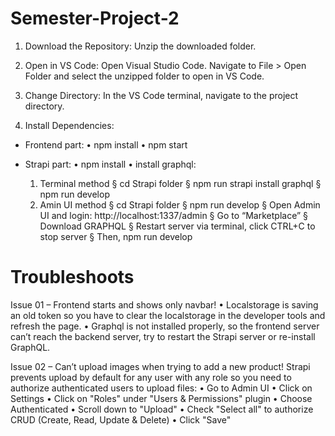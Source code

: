 # Semester-Project-2

1. Download the Repository:
   Unzip the downloaded folder.

2. Open in VS Code:
   Open Visual Studio Code.
   Navigate to File > Open Folder and select the unzipped folder to open in VS Code.

3. Change Directory:
   In the VS Code terminal, navigate to the project directory.

4. Install Dependencies:

- Frontend part:
  • npm install
  • npm start

- Strapi part:
  • npm install
  • install graphql:
    1. Terminal method
      § cd Strapi folder
      § npm run strapi install graphql
      § npm run develop
    2. Amin UI method
      § cd Strapi folder
      § npm run develop
      § Open Admin UI and login: http://localhost:1337/admin
      § Go to “Marketplace”
      § Download GRAPHQL
      § Restart server via terminal, click CTRL+C to stop server
      § Then, npm run develop

# Troubleshoots

Issue 01 – Frontend starts and shows only navbar!
  • Localstorage is saving an old token so you have to clear the localstorage in the developer tools and refresh the page.
  • Graphql is not installed properly, so the frontend server can’t reach the backend server, try to restart the Strapi server or re-install GraphQL.

Issue 02 – Can’t upload images when trying to add a new product! Strapi prevents upload by default for any user with any role so you need to authorize authenticated users to upload files:
  • Go to Admin UI
  • Click on Settings
  • Click on "Roles" under "Users & Permissions" plugin
  • Choose Authenticated
  • Scroll down to "Upload"
  • Check "Select all" to authorize CRUD (Create, Read, Update & Delete)
  • Click "Save"

